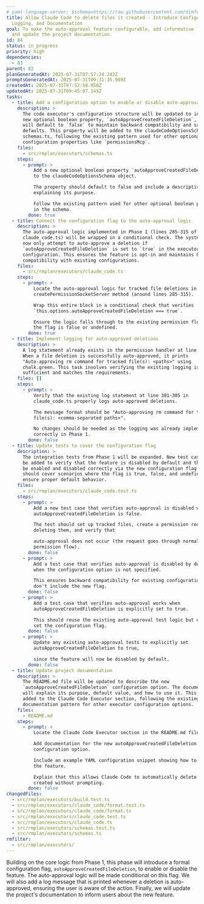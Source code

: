 ```yaml
---
# yaml-language-server: $schema=https://raw.githubusercontent.com/dimfeld/llmutils/main/schema/rmplan-plan-schema.json
title: Allow Claude Code to delete files it created - Introduce Configuration,
  Logging, and Documentation
goal: To make the auto-approval feature configurable, add informative logging,
  and update the project documentation.
id: 84
status: in_progress
priority: high
dependencies:
  - 83
parent: 82
planGeneratedAt: 2025-07-31T07:57:24.242Z
promptsGeneratedAt: 2025-07-31T09:31:35.989Z
createdAt: 2025-07-31T07:52:58.950Z
updatedAt: 2025-07-31T09:45:07.145Z
tasks:
  - title: Add a configuration option to enable or disable auto-approval
    description: >
      The code executor's configuration structure will be updated to include a
      new optional boolean property, `autoApproveCreatedFileDeletion`, which
      will default to `false` to maintain backward compatibility and safe
      defaults. This property will be added to the claudeCodeOptionsSchema in
      schemas.ts, following the existing pattern used for other optional
      configuration properties like `permissionsMcp`.
    files:
      - src/rmplan/executors/schemas.ts
    steps:
      - prompt: >
          Add a new optional boolean property `autoApproveCreatedFileDeletion`
          to the claudeCodeOptionsSchema object.

          The property should default to false and include a descriptive comment
          explaining its purpose.

          Follow the existing pattern used for other optional boolean properties
          in the schema.
        done: true
  - title: Connect the configuration flag to the auto-approval logic
    description: >
      The auto-approval logic implemented in Phase 1 (lines 285-315 of
      claude_code.ts) will be wrapped in a conditional check. The system will
      now only attempt to auto-approve a deletion if
      `autoApproveCreatedFileDeletion` is set to `true` in the executor's
      configuration. This ensures the feature is opt-in and maintains backward
      compatibility with existing configurations.
    files:
      - src/rmplan/executors/claude_code.ts
    steps:
      - prompt: >
          Locate the auto-approval logic for tracked file deletions in the
          createPermissionSocketServer method (around lines 285-315).

          Wrap this entire block in a conditional check that verifies
          `this.options.autoApproveCreatedFileDeletion === true`.

          Ensure the logic falls through to the existing permission flow when
          the flag is false or undefined.
        done: true
  - title: Implement logging for auto-approved deletions
    description: >
      A log statement already exists in the permission handler at line 301-305.
      When a file deletion is successfully auto-approved, it prints
      "Auto-approving rm command for tracked file(s): <paths>" using
      chalk.green. This task involves verifying the existing logging is
      sufficient and matches the requirements.
    files: []
    steps:
      - prompt: >
          Verify that the existing log statement at line 301-305 in
          claude_code.ts properly logs auto-approved deletions.

          The message format should be "Auto-approving rm command for tracked
          file(s): <comma-separated paths>".

          No changes should be needed as the logging was already implemented
          correctly in Phase 1.
        done: false
  - title: Update tests to cover the configuration flag
    description: >
      The integration tests from Phase 1 will be expanded. New test cases will
      be added to verify that the feature is disabled by default and that it can
      be enabled and disabled correctly via the new configuration flag. Tests
      should cover scenarios where the flag is true, false, and undefined to
      ensure proper default behavior.
    files:
      - src/rmplan/executors/claude_code.test.ts
    steps:
      - prompt: >
          Add a new test case that verifies auto-approval is disabled when
          autoApproveCreatedFileDeletion is false.

          The test should set up tracked files, create a permission request for
          deleting them, and verify that

          auto-approval does not occur (the request goes through normal
          permission flow).
        done: false
      - prompt: >
          Add a test case that verifies auto-approval is disabled by default
          when the configuration option is not specified.

          This ensures backward compatibility for existing configurations that
          don't include the new flag.
        done: false
      - prompt: >
          Add a test case that verifies auto-approval works when
          autoApproveCreatedFileDeletion is explicitly set to true.

          This should reuse the existing auto-approval test logic but explicitly
          set the configuration flag.
        done: false
      - prompt: >
          Update any existing auto-approval tests to explicitly set
          autoApproveCreatedFileDeletion to true,

          since the feature will now be disabled by default.
        done: false
  - title: Update project documentation
    description: >
      The README.md file will be updated to describe the new
      `autoApproveCreatedFileDeletion` configuration option. The documentation
      will explain its purpose, default value, and how to use it. This should be
      added to the Claude Code Executor section, following the existing
      documentation pattern for other executor configuration options.
    files:
      - README.md
    steps:
      - prompt: >
          Locate the Claude Code Executor section in the README.md file.

          Add documentation for the new autoApproveCreatedFileDeletion
          configuration option.

          Include an example YAML configuration snippet showing how to enable
          the feature.

          Explain that this allows Claude Code to automatically delete files it
          created without prompting.
        done: false
changedFiles:
  - src/rmplan/executors/build.test.ts
  - src/rmplan/executors/claude_code/format.test.ts
  - src/rmplan/executors/claude_code/format.ts
  - src/rmplan/executors/claude_code.test.ts
  - src/rmplan/executors/claude_code.ts
  - src/rmplan/executors/schemas.test.ts
  - src/rmplan/executors/schemas.ts
rmfilter:
  - src/rmplan/executors/
---
```


Building on the core logic from Phase 1, this phase will introduce a formal configuration flag, `autoApproveCreatedFileDeletion`, to enable or disable the feature. The auto-approval logic will be made conditional on this flag. We will also add a log message that is printed whenever a deletion is auto-approved, ensuring the user is aware of the action. Finally, we will update the project's documentation to inform users about the new feature.
